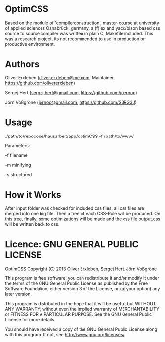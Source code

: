 OptimCSS
========

Based on the module of 'compilerconstruction', master-course at university of applied sciences Osnabrück, germany, a (f)lex and yacc/bison based css source to source compiler was written in plain C, Makefile included. This was a research project, its not recommended to use in production or productive environment.


Authors
=======

Oliver Erxleben (oliver.erxleben@me.com, Maintainer, https://github.com/olivererxleben)

Sergej Hert (sergej.hert@gmail.com, https://github.com/joernoo)

Jörn Voßgröne (jornoo@gmail.com, https://github.com/S3RG3J)

Usage
=====

./path/to/repocode/hausarbeit/app/optimCSS -f /path/to/www/

Parameters:

-f filename

-m minifying 

-s structured

How it Works
============

After input folder was checked for included css files, all css files are merged into one big file. Then a tree of each CSS-Rule will be produced. On this tree, finally, some optimizations will be made and the css file output.css will be written back to css. 

Licence: GNU GENERAL PUBLIC LICENSE
===================================

OptimCSS
Copyright (C) 2013  Oliver Erxleben, Sergej Hert, Jörn Voßgröne

This program is free software: you can redistribute it and/or modify
it under the terms of the GNU General Public License as published by
the Free Software Foundation, either version 3 of the License, or
(at your option) any later version.

This program is distributed in the hope that it will be useful,
but WITHOUT ANY WARRANTY; without even the implied warranty of
MERCHANTABILITY or FITNESS FOR A PARTICULAR PURPOSE.  See the
GNU General Public License for more details.

You should have received a copy of the GNU General Public License
along with this program.  If not, see <http://www.gnu.org/licenses/>.
